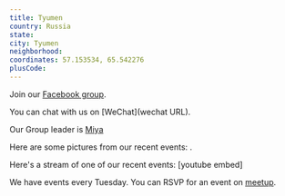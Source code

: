 ```yaml
---
title: Tyumen
country: Russia
state: 
city: Tyumen
neighborhood: 
coordinates: 57.153534, 65.542276
plusCode:
---
```

Join our [Facebook group](https://www.facebook.com/groups/free.code.camp.Tyumen).

You can chat with us on [WeChat](wechat URL).

Our Group leader is [Miya](freecodecamp.org/miya)

Here are some pictures from our recent events:
![]().

Here's a stream of one of our recent events:
[youtube embed]

We have events every Tuesday. You can RSVP for an event on [meetup](meetupurl).
